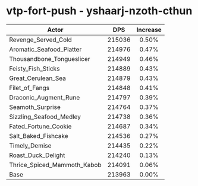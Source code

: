 # vtp-fort-push - yshaarj-nzoth-cthun
| Actor | DPS | Increase |
|---|:---:|:---:|
|Revenge_Served_Cold|215036|0.50%|
|Aromatic_Seafood_Platter|214976|0.47%|
|Thousandbone_Tongueslicer|214949|0.46%|
|Feisty_Fish_Sticks|214889|0.43%|
|Great_Cerulean_Sea|214879|0.43%|
|Filet_of_Fangs|214848|0.41%|
|Draconic_Augment_Rune|214797|0.39%|
|Seamoth_Surprise|214764|0.37%|
|Sizzling_Seafood_Medley|214738|0.36%|
|Fated_Fortune_Cookie|214687|0.34%|
|Salt_Baked_Fishcake|214536|0.27%|
|Timely_Demise|214435|0.22%|
|Roast_Duck_Delight|214240|0.13%|
|Thrice_Spiced_Mammoth_Kabob|214091|0.06%|
|Base|213963|0.00%|
